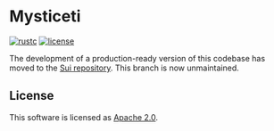 # Mysticeti

[![rustc](https://img.shields.io/badge/rustc-1.72+-blue?style=flat-square&logo=rust)](https://www.rust-lang.org)
[![license](https://img.shields.io/badge/license-Apache-blue.svg?style=flat-square)](LICENSE)

The development of a production-ready version of this codebase has moved to the [Sui repository](https://github.com/mystenlabs/sui). This branch is now unmaintained.

## License

This software is licensed as [Apache 2.0](LICENSE).
